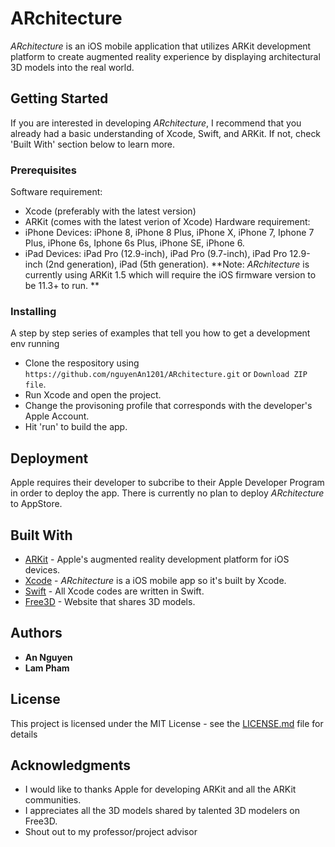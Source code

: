 # ARchitecture
*ARchitecture* is an iOS mobile application that utilizes ARKit development platform to create augmented reality experience by displaying architectural 3D models  into the real world.

## Getting Started
If you are interested in developing *ARchitecture*, I recommend that you already had a basic understanding of Xcode, Swift, and ARKit. If not, check 'Built With' section below to learn more. 

### Prerequisites
Software requirement:
* Xcode (preferably with the latest version)
* ARKit (comes with the latest verion of Xcode)
Hardware requirement: 
* iPhone Devices: iPhone 8, iPhone 8 Plus, iPhone X, iPhone 7, Iphone 7 Plus, iPhone 6s, Iphone 6s Plus, iPhone SE, iPhone 6.
* iPad Devices: iPad Pro (12.9-inch), iPad Pro (9.7-inch), iPad Pro 12.9-inch (2nd generation), iPad (5th generation).
**Note: *ARchitecture* is currently using ARKit 1.5 which will require the iOS firmware version to be 11.3+ to run. **


### Installing

A step by step series of examples that tell you how to get a development env running

- Clone the respository using ```https://github.com/nguyenAn1201/ARchitecture.git``` or ```Download ZIP file```.
- Run Xcode and open the project.
- Change the provisoning profile that corresponds with the developer's Apple Account.
- Hit 'run' to build the app. 

## Deployment
Apple requires their developer to subcribe to their Apple Developer Program in order to deploy the app. There is currently no plan to deploy *ARchitecture* to AppStore.

## Built With
* [ARKit](https://developer.apple.com/documentation/arkit) - Apple's augmented reality development platform for iOS devices.
* [Xcode](https://developer.apple.com/xcode/) - *ARchitecture* is a iOS mobile app so it's built by Xcode.
* [Swift](https://developer.apple.com/swift/) - All Xcode codes are written in Swift.
* [Free3D](https://free3d.com/) - Website that shares 3D models. 

## Authors
* **An Nguyen**
* **Lam Pham**

## License

This project is licensed under the MIT License - see the [LICENSE.md](LICENSE.md) file for details

## Acknowledgments
* I would like to thanks Apple for developing ARKit and all the ARKit communities. 
* I appreciates all the 3D models shared by talented 3D modelers on Free3D.
* Shout out to my professor/project advisor
